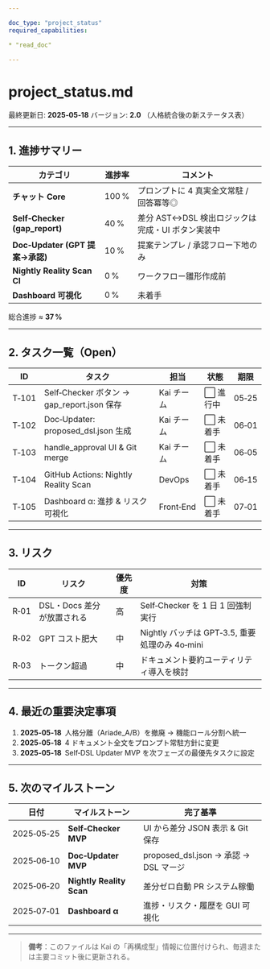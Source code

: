 ```yaml
---

doc_type: "project_status"
required_capabilities:

* "read_doc"

---
```


# project_status.md

最終更新日: **2025‑05‑18**
バージョン: **2.0**  （人格統合後の新ステータス表）

---

## 1. 進捗サマリー

| カテゴリ                           | 進捗率   | コメント                           |
| ------------------------------ | ----- | ------------------------------ |
| **チャット Core**                  | 100 % | プロンプトに 4 真実全文常駐 / 回答冪等◎        |
| **Self‑Checker (gap_report)** | 40 %  | 差分 AST↔DSL 検出ロジックは完成・UI ボタン実装中 |
| **Doc‑Updater (GPT 提案→承認)**    | 10 %  | 提案テンプレ / 承認フロー下地のみ             |
| **Nightly Reality Scan CI**    | 0 %   | ワークフロー雛形作成前                    |
| **Dashboard 可視化**              | 0 %   | 未着手                            |

総合進捗 ≈ **37 %**

---

## 2. タスク一覧（Open）

| ID    | タスク                                    | 担当        | 状態    | 期限    |
| ----- | -------------------------------------- | --------- | ----- | ----- |
| T‑101 | Self‑Checker ボタン → gap_report.json 保存 | Kai チーム   | ⬜ 進行中 | 05‑25 |
| T‑102 | Doc‑Updater: proposed_dsl.json 生成     | Kai チーム   | ⬜ 未着手 | 06‑01 |
| T‑103 | handle_approval UI & Git merge        | Kai チーム   | ⬜ 未着手 | 06‑05 |
| T‑104 | GitHub Actions: Nightly Reality Scan   | DevOps    | ⬜ 未着手 | 06‑15 |
| T‑105 | Dashboard α: 進捗 & リスク可視化               | Front‑End | ⬜ 未着手 | 07‑01 |

---

## 3. リスク

| ID   | リスク               | 優先度 | 対策                                   |
| ---- | ----------------- | --- | ------------------------------------ |
| R‑01 | DSL・Docs 差分が放置される | 高   | Self‑Checker を 1 日 1 回強制実行           |
| R‑02 | GPT コスト肥大         | 中   | Nightly バッチは GPT‑3.5, 重要処理のみ 4o‑mini |
| R‑03 | トークン超過            | 中   | ドキュメント要約ユーティリティ導入を検討                 |

---

## 4. 最近の重要決定事項

1. **2025‑05‑18** 人格分離（Ariade_A/B）を撤廃 → 機能ロール分割へ統一
2. **2025‑05‑18** 4 ドキュメント全文をプロンプト常駐方針に変更
3. **2025‑05‑18** Self‑DSL Updater MVP を次フェーズの最優先タスクに設定

---

## 5. 次のマイルストーン

| 日付         | マイルストーン                  | 完了基準                              |
| ---------- | ------------------------ | --------------------------------- |
| 2025‑05‑25 | **Self‑Checker MVP**     | UI から差分 JSON 表示 & Git 保存          |
| 2025‑06‑10 | **Doc‑Updater MVP**      | proposed_dsl.json → 承認 → DSL マージ |
| 2025‑06‑20 | **Nightly Reality Scan** | 差分ゼロ自動 PR システム稼働                  |
| 2025‑07‑01 | **Dashboard α**          | 進捗・リスク・履歴を GUI 可視化                |

---

> **備考**：このファイルは Kai の「再構成型」情報に位置付けられ、毎週または主要コミット後に更新される。
